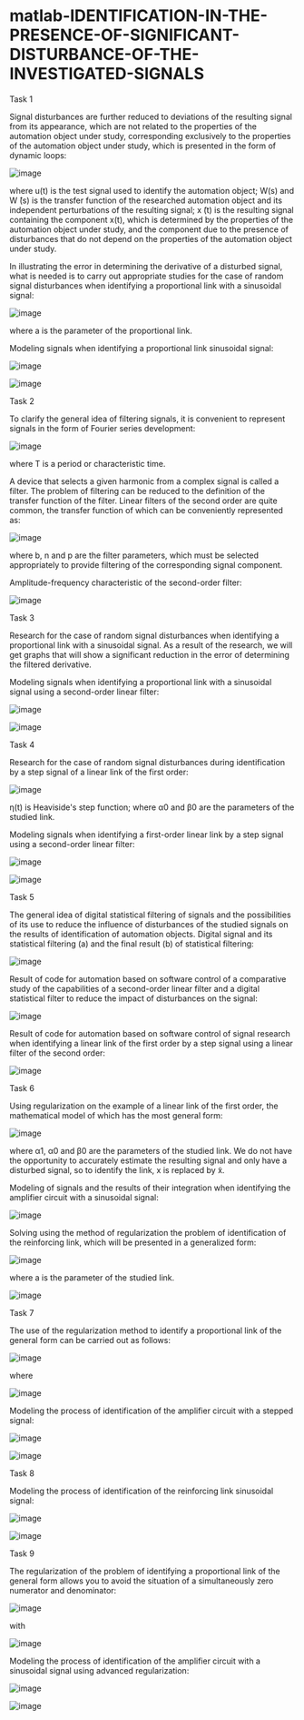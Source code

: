 # matlab-IDENTIFICATION-IN-THE-PRESENCE-OF-SIGNIFICANT-DISTURBANCE-OF-THE-INVESTIGATED-SIGNALS

Task 1

Signal disturbances are further reduced to deviations of the resulting signal from its appearance, which are not related to the properties of the automation object under study, corresponding exclusively to the properties of the automation object under study, which is presented in the form of dynamic loops:

![image](https://github.com/IlAnP7L24/matlab-IDENTIFICATION-IN-THE-PRESENCE-OF-SIGNIFICANT-DISTURBANCE-OF-THE-INVESTIGATED-SIGNALS/assets/158156829/7fc76f23-c202-4866-b542-1ef998bffcb1)

where u(t) is the test signal used to identify the automation object; W(s) and W ̂(s) is the transfer function of the researched automation object and its independent perturbations of the resulting signal; x ̃(t) is the resulting signal containing the component x(t), which is determined by the properties of the automation object under study, and the component due to the presence of disturbances that do not depend on the properties of the automation object under study.

In illustrating the error in determining the derivative of a disturbed signal, what is needed is to carry out appropriate studies for the case of random signal disturbances when identifying a proportional link with a sinusoidal signal:

![image](https://github.com/IlAnP7L24/matlab-IDENTIFICATION-IN-THE-PRESENCE-OF-SIGNIFICANT-DISTURBANCE-OF-THE-INVESTIGATED-SIGNALS/assets/158156829/d2882cc2-bb31-4408-a861-3b0b2590dc5d)

where a is the parameter of the proportional link.

Modeling signals when identifying a proportional link
sinusoidal signal:

![image](https://github.com/IlAnP7L24/matlab-IDENTIFICATION-IN-THE-PRESENCE-OF-SIGNIFICANT-DISTURBANCE-OF-THE-INVESTIGATED-SIGNALS/assets/158156829/d80704fc-0527-4474-a4f5-d5a04cbef032)

![image](https://github.com/IlAnP7L24/matlab-IDENTIFICATION-IN-THE-PRESENCE-OF-SIGNIFICANT-DISTURBANCE-OF-THE-INVESTIGATED-SIGNALS/assets/158156829/ee9e4baa-fa13-46c7-9ba3-f57ab6bf4664)


Task 2

To clarify the general idea of filtering signals, it is convenient to represent signals in the form of Fourier series development:

![image](https://github.com/IlAnP7L24/matlab-IDENTIFICATION-IN-THE-PRESENCE-OF-SIGNIFICANT-DISTURBANCE-OF-THE-INVESTIGATED-SIGNALS/assets/158156829/b41516d0-d606-4d4c-bf31-f66216f96137)

where T is a period or characteristic time.

A device that selects a given harmonic from a complex signal is called a filter. The problem of filtering can be reduced to the definition of the transfer function of the filter. Linear filters of the second order are quite common, the transfer function of which can be conveniently represented as:

![image](https://github.com/IlAnP7L24/matlab-IDENTIFICATION-IN-THE-PRESENCE-OF-SIGNIFICANT-DISTURBANCE-OF-THE-INVESTIGATED-SIGNALS/assets/158156829/7f1e8d72-2c3b-425c-bc11-60b66572065c)

where b, n and p are the filter parameters, which must be selected appropriately to provide filtering of the corresponding signal component.

Amplitude-frequency characteristic of the second-order filter:

![image](https://github.com/IlAnP7L24/matlab-IDENTIFICATION-IN-THE-PRESENCE-OF-SIGNIFICANT-DISTURBANCE-OF-THE-INVESTIGATED-SIGNALS/assets/158156829/638b55f2-7caa-4422-a082-d2518cbaca7b)


Task 3

Research for the case of random signal disturbances when identifying a proportional link with a sinusoidal signal. As a result of the research, we will get graphs that will show a significant reduction in the error of determining the filtered derivative.

Modeling signals when identifying a proportional link with a sinusoidal signal using a second-order linear filter:

![image](https://github.com/IlAnP7L24/matlab-IDENTIFICATION-IN-THE-PRESENCE-OF-SIGNIFICANT-DISTURBANCE-OF-THE-INVESTIGATED-SIGNALS/assets/158156829/c2f6c209-a9a4-43b4-a077-424861d932c1)

![image](https://github.com/IlAnP7L24/matlab-IDENTIFICATION-IN-THE-PRESENCE-OF-SIGNIFICANT-DISTURBANCE-OF-THE-INVESTIGATED-SIGNALS/assets/158156829/d0cea570-b95c-4e3a-983f-2e07937f8ed3)


Task 4

Research for the case of random signal disturbances during identification by a step signal of a linear link of the first order:

![image](https://github.com/IlAnP7L24/matlab-IDENTIFICATION-IN-THE-PRESENCE-OF-SIGNIFICANT-DISTURBANCE-OF-THE-INVESTIGATED-SIGNALS/assets/158156829/2d1b075d-caee-4a6b-8ea2-70364a2e4a43)

η(t) is Heaviside's step function; where α0 and β0 are the parameters of the studied link.

Modeling signals when identifying a first-order linear link by a step signal using a second-order linear filter:

![image](https://github.com/IlAnP7L24/matlab-IDENTIFICATION-IN-THE-PRESENCE-OF-SIGNIFICANT-DISTURBANCE-OF-THE-INVESTIGATED-SIGNALS/assets/158156829/0c0bf3cf-d438-4325-9709-123a5bb8dc5b)

![image](https://github.com/IlAnP7L24/matlab-IDENTIFICATION-IN-THE-PRESENCE-OF-SIGNIFICANT-DISTURBANCE-OF-THE-INVESTIGATED-SIGNALS/assets/158156829/8d557c97-b513-4398-9db0-8b1a0768c014)


Task 5

The general idea of digital statistical filtering of signals and the possibilities of its use to reduce the influence of disturbances of the studied signals on the results of identification of automation objects.
Digital signal and its statistical filtering (a) and the final result (b) of statistical filtering:

![image](https://github.com/IlAnP7L24/matlab-IDENTIFICATION-IN-THE-PRESENCE-OF-SIGNIFICANT-DISTURBANCE-OF-THE-INVESTIGATED-SIGNALS/assets/158156829/ca892251-d890-4ad9-88de-9c1112568079)

Result of code for automation based on software control of a comparative study of the capabilities of a second-order linear filter and a digital statistical filter to reduce the impact of disturbances on the signal:

![image](https://github.com/IlAnP7L24/matlab-IDENTIFICATION-IN-THE-PRESENCE-OF-SIGNIFICANT-DISTURBANCE-OF-THE-INVESTIGATED-SIGNALS/assets/158156829/408e6e7e-23f0-416b-9259-06defe5aa6f0)

Result of code for automation based on software control of signal research when identifying a linear link of the first order by a step signal using a linear filter of the second order:

![image](https://github.com/IlAnP7L24/matlab-IDENTIFICATION-IN-THE-PRESENCE-OF-SIGNIFICANT-DISTURBANCE-OF-THE-INVESTIGATED-SIGNALS/assets/158156829/8a75056b-a999-4074-a740-4e0bcc09b47a)


Task 6

Using regularization on the example of a linear link of the first order, the mathematical model of which has the most general form:

![image](https://github.com/IlAnP7L24/matlab-IDENTIFICATION-IN-THE-PRESENCE-OF-SIGNIFICANT-DISTURBANCE-OF-THE-INVESTIGATED-SIGNALS/assets/158156829/61dd7bd3-628a-4941-9ddd-03433dfc1664)

where α1, α0 and β0 are the parameters of the studied link.
We do not have the opportunity to accurately estimate the resulting signal and only have a disturbed signal, so to identify the link, x is replaced by ̃x.

Modeling of signals and the results of their integration when identifying the amplifier circuit with a sinusoidal signal:

![image](https://github.com/IlAnP7L24/matlab-IDENTIFICATION-IN-THE-PRESENCE-OF-SIGNIFICANT-DISTURBANCE-OF-THE-INVESTIGATED-SIGNALS/assets/158156829/8d488835-6288-4181-af29-f75c8a393549)

Solving using the method of regularization the problem of identification of the reinforcing link, which will be presented in a generalized form:

![image](https://github.com/IlAnP7L24/matlab-IDENTIFICATION-IN-THE-PRESENCE-OF-SIGNIFICANT-DISTURBANCE-OF-THE-INVESTIGATED-SIGNALS/assets/158156829/395d11fb-6b3f-4622-9a71-2951da39a2a8)

where a is the parameter of the studied link.

![image](https://github.com/IlAnP7L24/matlab-IDENTIFICATION-IN-THE-PRESENCE-OF-SIGNIFICANT-DISTURBANCE-OF-THE-INVESTIGATED-SIGNALS/assets/158156829/d4a345fd-459e-4d5e-a98f-1f44f8969bd0)


Task 7

The use of the regularization method to identify a proportional link of the general form can be carried out as follows:

![image](https://github.com/IlAnP7L24/matlab-IDENTIFICATION-IN-THE-PRESENCE-OF-SIGNIFICANT-DISTURBANCE-OF-THE-INVESTIGATED-SIGNALS/assets/158156829/e58e5d97-cfc6-4044-a7c3-0526d11a77ea)

where

![image](https://github.com/IlAnP7L24/matlab-IDENTIFICATION-IN-THE-PRESENCE-OF-SIGNIFICANT-DISTURBANCE-OF-THE-INVESTIGATED-SIGNALS/assets/158156829/1af43b66-46c5-406d-b906-341c1367eee3)

Modeling the process of identification of the amplifier circuit with a stepped signal:

![image](https://github.com/IlAnP7L24/matlab-IDENTIFICATION-IN-THE-PRESENCE-OF-SIGNIFICANT-DISTURBANCE-OF-THE-INVESTIGATED-SIGNALS/assets/158156829/0d7f9b6e-2983-46ea-8e0d-b9a671cf200f)

![image](https://github.com/IlAnP7L24/matlab-IDENTIFICATION-IN-THE-PRESENCE-OF-SIGNIFICANT-DISTURBANCE-OF-THE-INVESTIGATED-SIGNALS/assets/158156829/8a3e8ed9-24f5-4a05-9ec8-5e0e39d626c4)


Task 8

Modeling the process of identification of the reinforcing link sinusoidal signal:

![image](https://github.com/IlAnP7L24/matlab-IDENTIFICATION-IN-THE-PRESENCE-OF-SIGNIFICANT-DISTURBANCE-OF-THE-INVESTIGATED-SIGNALS/assets/158156829/0d514a9d-0958-46ba-a1f7-f0d08e0784ad)

![image](https://github.com/IlAnP7L24/matlab-IDENTIFICATION-IN-THE-PRESENCE-OF-SIGNIFICANT-DISTURBANCE-OF-THE-INVESTIGATED-SIGNALS/assets/158156829/baada68e-a2e6-4b66-9346-4ef53c5920bc)


Task 9

The regularization of the problem of identifying a proportional link of the general form allows you to avoid the situation of a simultaneously zero numerator and denominator:

![image](https://github.com/IlAnP7L24/matlab-IDENTIFICATION-IN-THE-PRESENCE-OF-SIGNIFICANT-DISTURBANCE-OF-THE-INVESTIGATED-SIGNALS/assets/158156829/dc6df503-6d85-404a-b2da-3ad417171906)

with 

![image](https://github.com/IlAnP7L24/matlab-IDENTIFICATION-IN-THE-PRESENCE-OF-SIGNIFICANT-DISTURBANCE-OF-THE-INVESTIGATED-SIGNALS/assets/158156829/51f377ad-19e5-4db0-b0a0-1219a8c8896d)

Modeling the process of identification of the amplifier circuit with a sinusoidal signal using advanced regularization:

![image](https://github.com/IlAnP7L24/matlab-IDENTIFICATION-IN-THE-PRESENCE-OF-SIGNIFICANT-DISTURBANCE-OF-THE-INVESTIGATED-SIGNALS/assets/158156829/baa795fa-d615-4de5-b09d-c095b15922ca)

![image](https://github.com/IlAnP7L24/matlab-IDENTIFICATION-IN-THE-PRESENCE-OF-SIGNIFICANT-DISTURBANCE-OF-THE-INVESTIGATED-SIGNALS/assets/158156829/a54313de-f1fb-466c-8b9c-8afe8d8e2973)
